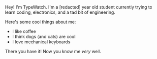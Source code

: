 Hey! I'm TypeWatch. I'm a [redacted] year old student currently trying to learn coding, electronics, and a tad bit of engineering.

Here's some cool things about me:
- I like coffee
- I think dogs (and cats) are cool
- I love mechanical keyboards

There you have it! Now you know me *very* well.
